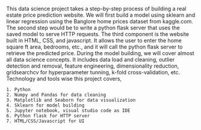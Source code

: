 This data science project takes a step-by-step process of building a real estate price prediction website. We will first build a model using
sklearn and linear regression using the Banglore home prices dataset from kaggle.com. The second step would be to write a python flask server that uses the saved model to serve HTTP requests. The third component is the website built in HTML, CSS, and javascript. It allows the user to enter the home square ft area, bedrooms, etc., and it will call the python flask server to retrieve the predicted price. During the model building, we will cover almost all data science concepts. It includes data load and cleaning, outlier detection and removal, feature engineering, dimensionality reduction, gridsearchcv for hyperparameter tunning, k-fold cross-validation, etc.
Technology and tools wise this project covers,

    1. Python
    2. Numpy and Pandas for data cleaning
    3. Matplotlib and Seaborn for data visualization
    4. Sklearn for model building
    5. Jupyter notebook, visual studio code as IDE
    6. Python flask for HTTP server
    7. HTML/CSS/Javascript for UI